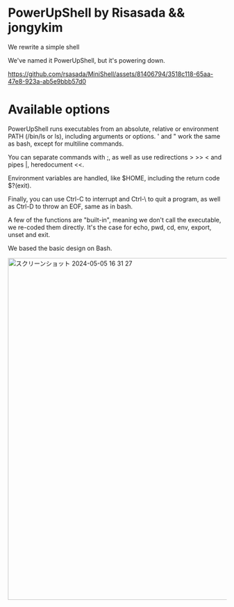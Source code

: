 # PowerUpShell by Risasada && jongykim
We rewrite a simple shell


We've named it PowerUpShell, but it's powering down.



https://github.com/rsasada/MiniShell/assets/81406794/3518c118-65aa-47e8-923a-ab5e9bbb57d0




# Available options
PowerUpShell runs executables from an absolute, relative or environment PATH (/bin/ls or ls), including arguments or options. ' and " work the same as bash, except for multiline commands.

You can separate commands with ;, as well as use redirections > >> < and pipes |, heredocument <<.

Environment variables are handled, like $HOME, including the return code $?(exit).

Finally, you can use Ctrl-C to interrupt and Ctrl-\ to quit a program, as well as Ctrl-D to throw an EOF, same as in bash.

A few of the functions are "built-in", meaning we don't call the executable, we re-coded them directly. It's the case for echo, pwd, cd, env, export, unset and exit.

We based the basic design on Bash.

<img width="785" alt="スクリーンショット 2024-05-05 16 31 27" src="https://github.com/rsasada/MiniShell/assets/81406794/00e38f02-fcc6-4450-a266-57e4690aad28">

